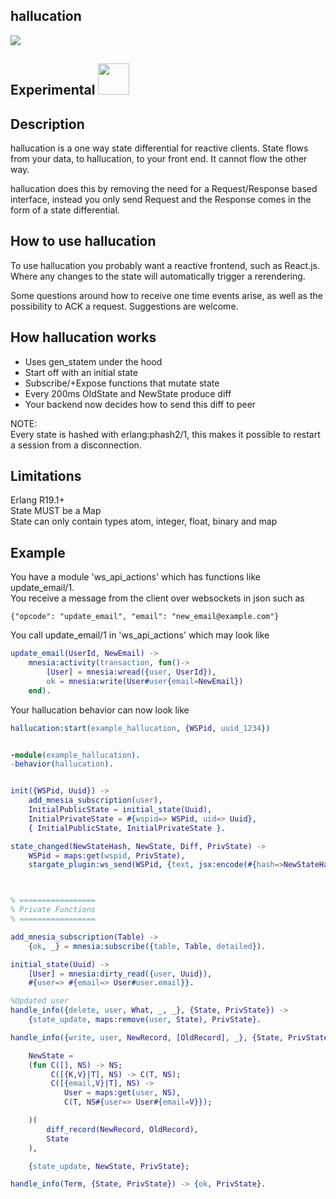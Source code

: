 ## hallucation
<img src="http://i.imgur.com/iTk2iiL.png" />

## Experimental <img src="http://i.imgur.com/cNoYlvo.png" width="50" height="50" />

## Description

hallucation is a one way state differential for reactive clients. State flows from your data, to hallucation, to your front end. It cannot flow the other way.  
  
hallucation does this by removing the need for a Request/Response based interface, instead you only send Request and the Response comes in the form of a state differential.  

## How to use hallucation

To use hallucation you probably want a reactive frontend, such as React.js.  Where
any changes to the state will automatically trigger a rerendering.  
  
Some questions around how to receive one time events arise, as well as the possibility to ACK a request.  Suggestions are welcome.

## How hallucation works

- Uses gen_statem under the hood  
- Start off with an initial state  
- Subscribe/+Expose functions that mutate state  
- Every 200ms OldState and NewState produce diff  
- Your backend now decides how to send this diff to peer  

NOTE:  
Every state is hashed with erlang:phash2/1, this makes it possible to restart
a session from a disconnection.

## Limitations

Erlang R19.1+  
State MUST be a Map  
State can only contain types atom, integer, float, binary and map  

## Example

You have a module 'ws_api_actions' which has functions like update_email/1.  
You receive a message from the client over websockets in json such as  
```
{"opcode": "update_email", "email": "new_email@example.com"}
```

You call update_email/1 in 'ws_api_actions' which may look like  
```erlang
update_email(UserId, NewEmail) ->
    mnesia:activity(transaction, fun()-> 
        [User] = mnesia:wread({user, UserId}), 
        ok = mnesia:write(User#user{email=NewEmail}) 
    end).
```

Your hallucation behavior can now look like  


```erlang
hallucation:start(example_hallucation, {WSPid, uuid_1234})


-module(example_hallucation).
-behavior(hallucation).


init({WSPid, Uuid}) ->
    add_mnesia_subscription(user),
    InitialPublicState = initial_state(Uuid),
    InitialPrivateState = #{wspid=> WSPid, uid=> Uuid},
    { InitialPublicState, InitialPrivateState }.

state_changed(NewStateHash, NewState, Diff, PrivState) ->
    WSPid = maps:get(wspid, PrivState),
    stargate_plugin:ws_send(WSPid, {text, jsx:encode(#{hash=>NewStateHash, diff=>Diff})}).



% =================
% Private Functions
% =================

add_mnesia_subscription(Table) -> 
    {ok, _} = mnesia:subscribe({table, Table, detailed}).

initial_state(Uuid) ->
    [User] = mnesia:dirty_read({user, Uuid}),
    #{user=> #{email=> User#user.email}}.

%Updated user
handle_info({delete, user, What, _, _}, {State, PrivState}) ->
    {state_update, maps:remove(user, State), PrivState}.

handle_info({write, user, NewRecord, [OldRecord], _}, {State, PrivState}) ->

    NewState =
    (fun C([], NS) -> NS;
         C([{K,V}|T], NS) -> C(T, NS);
         C([{email,V}|T], NS) ->
            User = maps:get(user, NS),
            C(T, NS#{user=> User#{email=V}});

    )(
        diff_record(NewRecord, OldRecord), 
        State
    ),

    {state_update, NewState, PrivState};

handle_info(Term, {State, PrivState}) -> {ok, PrivState}.
```
